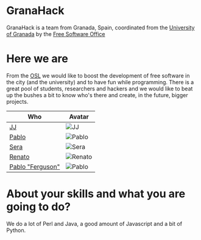 GranaHack
================

GranaHack is a team from Granada, Spain, coordinated from the [University of Granada](http://www.ugr.es) by the [Free Software Office](http://osl.ugr.es)


Here we are
===========================

From the [OSL](http://github.com/oslugr) we would like to boost the development of free software in the city (and the university) and to have fun while programming. There is a great pool of students, researchers and hackers and we would like to beat up the bushes a bit to know who's there and create, in the future, bigger projects.

|Who | Avatar |
----| ------ |
|[JJ](http://github.com/JJ)|![JJ](https://pbs.twimg.com/profile_images/519369785616789504/qrohKeDR_400x400.png)
|[Pablo](http://github.com/psicobyte)|![Pablo](https://avatars0.githubusercontent.com/u/1206823?v=3&s=460)
|[Sera](http://github.com/seravb)|![Sera](https://avatars1.githubusercontent.com/u/1315992?v=3&s=460)
|[Renato](http://github.com/renatolrr)|![Renato](https://avatars3.githubusercontent.com/u/4101274?v=3&s=460)
|[Pablo "Ferguson"](http://github.com/fergunet)|![Pablo](https://avatars0.githubusercontent.com/u/3056690?v=3&s=460)

About your skills and what you are going to do?
=======

We do a lot of Perl and Java, a good amount of Javascript and a bit of Python.

